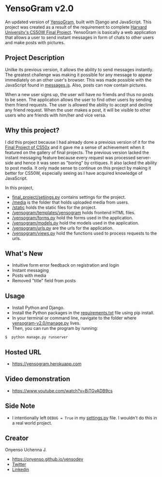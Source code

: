 # YensoGram v2.0

An updated version of <a href="https://github.com/Onyenso/YensoGram" target="blank">YensoGram</a>, built with Django and JavaScript. This project was created as a result of the requirement to complete [Harvard University's CS50W Final Project](https://cs50.harvard.edu/web/2020/projects/final/capstone/). YensoGram is basically a web application that allows a user to send instant messages in form of chats to other users and make posts with pictures.

## Project Description

Unilke its previous version, it allows the ability to send messages instantly. The greatest challenge was making it possible for any message to appear immediately on an other user's browser. This was made possible with the JavaScript found in <a href="https://github.com/Onyenso/YensoGram-v2.0/blob/master/yensogram/static/yensogram/messages.js">messages.js</a>. Also, posts can now contain pictures.

When a new user signs up, the user will have no friends and thus no posts to be seen. The application allows the user to find other users by sending them friend requests. The user is allowed the ability to accept and decline any friend request. When the user makes a post, it will be visible to other users who are friends with him/her and vice versa.

## Why this project?
I did this project because I had already done a previous version of it for the [Final Project of CS50x](https://cs50.harvard.edu/x/2020/project/) and it gave me a sense of achievement when it featured on the gallery of final projects. The previous version lacked the instant messaging feature because every request was processed server-side and hence it was seen as "boring" by critiques. It also lacked the ability to post media. It only made sense to continue on this project by making it better for CS50W, especially seeing as I have acquired knowledge of JavaScript.

In this project,

- [final_project/setiings.py](https://github.com/Onyenso/YensoGram-v2.0/blob/master/final_project/settings.py) contains settings for the project.
- [/media](https://github.com/Onyenso/YensoGram-v2.0/blob/master/media) is the folder that holds uploaded media from users.
- [/static](https://github.com/Onyenso/YensoGram-v2.0/blob/master/static) holds the static files for the project.
- [/yensogram/templates/yensogram](https://github.com/Onyenso/YensoGram-v2.0/tree/master/yensogram/templates/yensogram) holds frontend HTML files.
- [/yensogram/forms.py](https://github.com/Onyenso/YensoGram-v2.0/blob/master/yensogram/forms.py) hold the forms used in the application.
- [/yensogram/models.py](https://github.com/Onyenso/YensoGram-v2.0/blob/master/yensogram/models.py) hold the models used in the application.
- [/yensogram/urls.py](https://github.com/Onyenso/YensoGram-v2.0/blob/master/yensogram/urls.py) are the urls for the application.
- [/yensogram/views.py](https://github.com/Onyenso/YensoGram-v2.0/blob/master/yensogram/views.py) hold the functions used to process requests to the urls.

## What's New
- Intuitive form error feedback on registration and login
- Instant messaging
- Posts with media
- Removed "title" field from posts

## Usage

- Install Python and Django.
- Install the Python packages in the [requirements.txt](https://github.com/Onyenso/YensoGram-v2.0/blob/master/requirements.txt) file using pip install.
- In your terminal or command line, navigate to the folder where [yensogram-v2.0/manage.py](https://github.com/Onyenso/YensoGram-v2.0/blob/master/manage.py) lives.
- Then, you can run the program by running:
```
$  python manage.py runserver
```

## Hosted URL
- https://yensogram.herokuapp.com

## Video demonstration
- https://www.youtube.com/watch?v=BiTGvADB9cs

## Side Note
- I intentionally left `DEBUG = True` in my [settings.py](https://github.com/Onyenso/YensoGram-v2.0/blob/master/final_project/settings.py) file. I wouldn't do this in a real world project.

## Creator

Onyenso Uchenna J.

- https://onyenso.github.io/yensodev
- [Twitter](https://twitter.com/Yensodev)
- [Linkedin](https://linkedin.com/in/onyenso)

